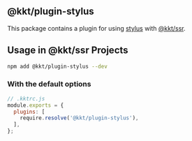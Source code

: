 @kkt/plugin-stylus
---

This package contains a plugin for using [stylus](https://github.com/stylus/stylus/) with [@kkt/ssr](https://github.com/kktjs/kkt-ssr).


## Usage in @kkt/ssr Projects

```bash
npm add @kkt/plugin-stylus --dev
```

### With the default options

```js
// .kktrc.js
module.exports = {
  plugins: [
    require.resolve('@kkt/plugin-stylus'),
  ],
};
```
